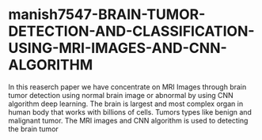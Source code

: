 # manish7547-BRAIN-TUMOR-DETECTION-AND-CLASSIFICATION-USING-MRI-IMAGES-AND-CNN-ALGORITHM
In this reaserch paper we have concentrate on MRI Images through brain tumor detection using normal  brain image or abnormal by using CNN algorithm deep learning. The brain is largest and most complex  organ in human body that works with billions of cells. Tumors types like benign and malignant tumor.  The MRI images and CNN algorithm is used to detecting the brain tumor
